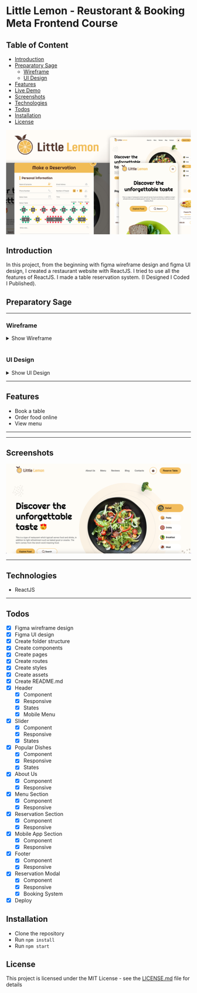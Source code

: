 # Little Lemon - Reustorant & Booking Meta Frontend Course

## Table of Content

- [Introduction](#introduction)
- [Preparatory Sage](#preparatory-sage)
  - [Wireframe](#wireframe)
  - [UI Design](#ui-design)
- [Features](#features)
- [Live Demo](#live-demo)
- [Screenshots](#screenshots)
- [Technologies](#technologies)
- [Todos](#todos)
- [Installation](#installation)
- [License](#license)

![main-image](./readmeAssets/main-image.jpg)

## Introduction

In this project, from the beginning with figma wireframe design and figma UI design, I created a restaurant website with ReactJS. I tried to use all the features of ReactJS. I made a table reservation system. (I Designed I Coded I Published).

## Preparatory Sage

---

### Wireframe

<details>
<summary>Show Wireframe</summary>

![wireframe1](./readmeAssets/wireframe/w1.png)

</details>

<br />

### UI Design

<details>
<summary>Show UI Design</summary>

![ui-design-1](./readmeAssets/ui-design/ui1.png)
![ui-design-2](./readmeAssets/ui-design/ui2.png)

</details>

---

## Features

- Book a table
- Order food online
- View menu

---

---

## Screenshots

![screenshot](./readmeAssets/screenshots/screenshot.png)

---

## Technologies

- ReactJS

---

## Todos

- [x] Figma wireframe design <br />
- [x] Figma UI design <br />
- [x] Create folder structure <br />
- [x] Create components <br />
- [x] Create pages <br />
- [x] Create routes <br />
- [x] Create styles <br />
- [x] Create assets <br />
- [x] Create README.md <br />
- [x] Header <br />
  - [x] Component <br />
  - [x] Responsive <br />
  - [x] States <br />
  - [x] Mobile Menu <br />
- [x] Slider <br />
  - [x] Component <br />
  - [x] Responsive <br />
  - [x] States <br />
- [x] Popular Dishes <br />
  - [x] Component <br />
  - [x] Responsive <br />
  - [x] States <br />
- [x] About Us <br />
  - [x] Component <br />
  - [x] Responsive <br />
- [x] Menu Section <br />
  - [x] Component <br />
  - [x] Responsive <br />
- [x] Reservation Section <br />
  - [x] Component <br />
  - [x] Responsive <br />
- [x] Mobile App Section <br />
  - [x] Component <br />
  - [x] Responsive <br />
- [x] Footer <br />
  - [x] Component <br />
  - [x] Responsive <br />
- [x] Reservation Modal <br />
  - [x] Component <br />
  - [x] Responsive <br />
  - [x] Booking System <br />
- [x] Deploy <br />

## Installation

- Clone the repository
- Run `npm install`
- Run `npm start`

## License

This project is licensed under the MIT License - see the [LICENSE.md](LICENSE.md) file for details
